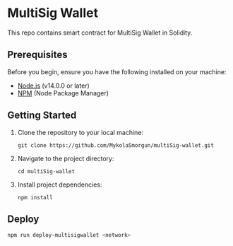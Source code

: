 # MultiSig Wallet

This repo contains smart contract for MultiSig Wallet in Solidity.

## Prerequisites

Before you begin, ensure you have the following installed on your machine:

- [Node.js](https://nodejs.org/) (v14.0.0 or later)
- [NPM](https://www.npmjs.com/) (Node Package Manager)

## Getting Started

1. Clone the repository to your local machine:

   ```
   git clone https://github.com/MykolaSmorgun/multiSig-wallet.git
   ```

2. Navigate to the project directory:

   ```
   cd multiSig-wallet
   ```

3. Install project dependencies:

   ```
   npm install
   ```

## Deploy

```bash
npm run deploy-multisigwallet <network>
```